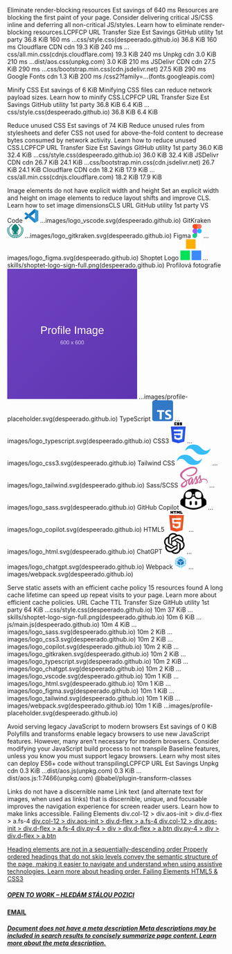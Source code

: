 
Eliminate render-blocking resources Est savings of 640 ms
Resources are blocking the first paint of your page. Consider delivering critical JS/CSS inline and deferring all non-critical JS/styles. Learn how to eliminate render-blocking resources.LCPFCP
URL
Transfer Size
Est Savings
GitHub utility 1st party
36.8 KiB	160 ms
…css/style.css(despeerado.github.io)
36.8 KiB
160 ms
Cloudflare CDN cdn 
19.3 KiB	240 ms
…css/all.min.css(cdnjs.cloudflare.com)
19.3 KiB
240 ms
Unpkg cdn 
3.0 KiB	210 ms
…dist/aos.css(unpkg.com)
3.0 KiB
210 ms
JSDelivr CDN cdn 
27.5 KiB	290 ms
…css/bootstrap.min.css(cdn.jsdelivr.net)
27.5 KiB
290 ms
Google Fonts cdn 
1.3 KiB	200 ms
/css2?family=…(fonts.googleapis.com)


Minify CSS Est savings of 6 KiB
Minifying CSS files can reduce network payload sizes. Learn how to minify CSS.LCPFCP
URL
Transfer Size
Est Savings
GitHub utility 1st party
36.8 KiB	6.4 KiB
…css/style.css(despeerado.github.io)
36.8 KiB
6.4 KiB


Reduce unused CSS Est savings of 74 KiB
Reduce unused rules from stylesheets and defer CSS not used for above-the-fold content to decrease bytes consumed by network activity. Learn how to reduce unused CSS.LCPFCP
URL
Transfer Size
Est Savings
GitHub utility 1st party
36.0 KiB	32.4 KiB
…css/style.css(despeerado.github.io)
36.0 KiB
32.4 KiB
JSDelivr CDN cdn 
26.7 KiB	24.1 KiB
…css/bootstrap.min.css(cdn.jsdelivr.net)
26.7 KiB
24.1 KiB
Cloudflare CDN cdn 
18.2 KiB	17.9 KiB
…css/all.min.css(cdnjs.cloudflare.com)
18.2 KiB
17.9 KiB


Image elements do not have explicit width and height
Set an explicit width and height on image elements to reduce layout shifts and improve CLS. Learn how to set image dimensionsCLS
URL
GitHub utility 1st party
VS Code
<img src="images/logo_vscode.svg" alt="VS Code" style="height: 2rem;" class="mb-2 mx-auto">
…images/logo_vscode.svg(despeerado.github.io)
GitKraken
<img src="images/logo_gitkraken.svg" alt="GitKraken" style="height: 2rem;" class="mb-2 mx-auto">
…images/logo_gitkraken.svg(despeerado.github.io)
Figma
<img src="images/logo_figma.svg" alt="Figma" style="height: 2rem;" class="mb-2 mx-auto">
…images/logo_figma.svg(despeerado.github.io)
Shoptet Logo
<img src="images/skills/shoptet-logo-sign-full.png" alt="Shoptet Logo" style="height: 48px; width: auto; max-width: 120px;">
…skills/shoptet-logo-sign-full.png(despeerado.github.io)
Profilová fotografie
<img src="images/profile-placeholder.svg" alt="Profilová fotografie" class="img-fluid rounded-circle shadow w-75" style="max-width: 300px;">
…images/profile-placeholder.svg(despeerado.github.io)
TypeScript
<img src="images/logo_typescript.svg" alt="TypeScript" style="height: 3rem;">
…images/logo_typescript.svg(despeerado.github.io)
CSS3
<img src="images/logo_css3.svg" alt="CSS3" style="height: 3rem;">
…images/logo_css3.svg(despeerado.github.io)
Tailwind CSS
<img src="images/logo_tailwind.svg" alt="Tailwind CSS" style="height: 3rem;">
…images/logo_tailwind.svg(despeerado.github.io)
Sass/SCSS
<img src="images/logo_sass.svg" alt="Sass/SCSS" style="height: 3rem;">
…images/logo_sass.svg(despeerado.github.io)
GitHub Copilot
<img src="images/logo_copilot.svg" alt="GitHub Copilot" style="height: 3rem;">
…images/logo_copilot.svg(despeerado.github.io)
HTML5
<img src="images/logo_html.svg" alt="HTML5" style="height: 3rem;" class="me-2">
…images/logo_html.svg(despeerado.github.io)
ChatGPT
<img src="images/logo_chatgpt.svg" alt="ChatGPT" style="height: 3rem;">
…images/logo_chatgpt.svg(despeerado.github.io)
Webpack
<img src="images/webpack.svg" alt="Webpack" style="height: 2rem;" class="mb-2 mx-auto">
…images/webpack.svg(despeerado.github.io)



Serve static assets with an efficient cache policy 15 resources found
A long cache lifetime can speed up repeat visits to your page. Learn more about efficient cache policies.
URL
Cache TTL
Transfer Size
GitHub utility 1st party
64 KiB
…css/style.css(despeerado.github.io)
10m
37 KiB
…skills/shoptet-logo-sign-full.png(despeerado.github.io)
10m
6 KiB
…js/main.js(despeerado.github.io)
10m
4 KiB
…images/logo_sass.svg(despeerado.github.io)
10m
2 KiB
…images/logo_css3.svg(despeerado.github.io)
10m
2 KiB
…images/logo_copilot.svg(despeerado.github.io)
10m
2 KiB
…images/logo_gitkraken.svg(despeerado.github.io)
10m
2 KiB
…images/logo_typescript.svg(despeerado.github.io)
10m
2 KiB
…images/logo_chatgpt.svg(despeerado.github.io)
10m
2 KiB
…images/logo_vscode.svg(despeerado.github.io)
10m
1 KiB
…images/logo_html.svg(despeerado.github.io)
10m
1 KiB
…images/logo_figma.svg(despeerado.github.io)
10m
1 KiB
…images/logo_tailwind.svg(despeerado.github.io)
10m
1 KiB
…images/webpack.svg(despeerado.github.io)
10m
1 KiB
…images/profile-placeholder.svg(despeerado.github.io)



Avoid serving legacy JavaScript to modern browsers Est savings of 0 KiB
Polyfills and transforms enable legacy browsers to use new JavaScript features. However, many aren't necessary for modern browsers. Consider modifying your JavaScript build process to not transpile Baseline features, unless you know you must support legacy browsers. Learn why most sites can deploy ES6+ code without transpilingLCPFCP
URL
Est Savings
Unpkg cdn 
0.3 KiB
…dist/aos.js(unpkg.com)
0.3 KiB
…dist/aos.js:1:7466(unpkg.com)
@babel/plugin-transform-classes




Links do not have a discernible name
Link text (and alternate text for images, when used as links) that is discernible, unique, and focusable improves the navigation experience for screen reader users. Learn how to make links accessible.
Failing Elements
div.col-12 > div.aos-init > div.d-flex > a.fs-4
<a href="#" class=" fs-4">
div.col-12 > div.aos-init > div.d-flex > a.fs-4
<a href="#" class=" fs-4">
div.col-12 > div.aos-init > div.d-flex > a.fs-4
<a href="#" class=" fs-4">
div.py-4 > div > div.d-flex > a.btn
<a href="#" class="btn btn-outline-primary btn-sm rounded-circle d-flex align-items-center ju…" style="width: 40px; height: 40px;">
div.py-4 > div > div.d-flex > a.btn
<a href="#" class="btn btn-outline-primary btn-sm rounded-circle d-flex align-items-center ju…" style="width: 40px; height: 40px;">


Heading elements are not in a sequentially-descending order
Properly ordered headings that do not skip levels convey the semantic structure of the page, making it easier to navigate and understand when using assistive technologies. Learn more about heading order.
Failing Elements
HTML5 & CSS3
<h5 class="fw-bold text-dark mb-3">
OPEN TO WORK – HLEDÁM STÁLOU POZICI
<h4 class="h5 fw-bold mb-2">
EMAIL
<h5 class="h6 fw-bold mb-1">


Document does not have a meta description
Meta descriptions may be included in search results to concisely summarize page content. Learn more about the meta description.

